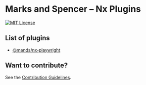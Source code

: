 # Marks and Spencer – Nx Plugins

[![MIT License](https://img.shields.io/github/license/marksandspencer/nx-plugins)](https://github.com/marksandspencer/nx-plugins/blob/main/LICENSE.md)

## List of plugins

- [@mands/nx-playwright](packages/nx-playwright)

## Want to contribute?

See the [Contribution Guidelines](/CONTRIBUTING.md).
